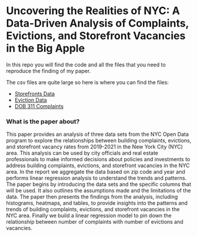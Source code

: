 # Uncovering the Realities of NYC: A Data-Driven Analysis of Complaints, Evictions, and Storefront Vacancies in the Big Apple

In this repo you will find the code and all the files that you need to reproduce the finding of my paper. 

The csv files are quite large so here is where you can find the files:
- [Storefronts Data](https://data.cityofnewyork.us/City-Government/Evictions/6z8x-wfk4)
- [Eviction Data](https://data.cityofnewyork.us/City-Government/Storefronts-Reported-Vacant-or-Not/92iy-9c3n)
- [DOB 311 Complaints](https://data.cityofnewyork.us/Housing-Development/DOB-Complaints-Received/eabe-havv)

### What is the paper about?

This paper provides an analysis of three data sets from the NYC Open Data program to explore the relationships between building complaints, evictions, and storefront vacancy rates from 2019-2021 in the New York City (NYC) area. This analysis can be used by city officials and real estate professionals to make informed decisions about policies and investments to address building complaints, evictions, and storefront vacancies in the NYC area. 
In the report we aggregate the data based on zip code and year and performs linear regression analysis to understand the trends and patterns. The paper begins by introducing the data sets and the specific columns that will be used. It also outlines the assumptions made and the limitations of the data. The paper then presents the findings from the analysis, including histograms, heatmaps, and tables, to provide insights into the patterns and trends of building complaints, evictions, and storefront vacancies in the NYC area. Finally we build a linear regression model to pin down the relationship between number of complaints with number of evictions and vacancies.

